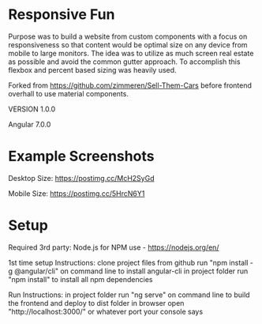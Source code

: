 # Responsive Fun

Purpose was to build a website from custom components with a focus on responsiveness so that content would be optimal size on any device from mobile to large monitors. The idea was to utilize as much screen real estate as possible and avoid the common gutter approach.
To accomplish this flexbox and percent based sizing was heavily used. 

Forked from https://github.com/zimmeren/Sell-Them-Cars before frontend overhall to use material components.

VERSION 1.0.0

Angular 7.0.0

# Example Screenshots

Desktop Size: https://postimg.cc/McH2SyGd

Mobile Size: https://postimg.cc/5HrcN6Y1

# Setup 

Required 3rd party:
Node.js for NPM use - https://nodejs.org/en/

1st time setup Instructions:
clone project files from github
run "npm install -g @angular/cli" on command line to install angular-cli
in project folder run "npm install" to install all npm dependencies

Run Instructions:
in project folder run "ng serve" on command line to build the frontend and deploy to dist folder
in browser open "http://localhost:3000/" or whatever port your console says
